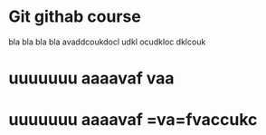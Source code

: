 # Git githab course

bla bla bla bla
avaddcoukdocl udkl ocudkloc dklcouk
# uuuuuuu aaaavaf vaa
# uuuuuuu aaaavaf =va=fvaccukc
